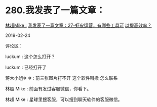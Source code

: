 # 280.我发表了一篇文章：

[林超](https://articles.zsxq.com/id_d5pp4s7w35vp.html)[Mike :](https://articles.zsxq.com/id_d5pp4s7w35vp.html) [我发表了一篇文章：](https://articles.zsxq.com/id_d5pp4s7w35vp.html)[27-](https://articles.zsxq.com/id_d5pp4s7w35vp.html)[虾皮运营，有哪些工具可](https://articles.zsxq.com/id_d5pp4s7w35vp.html) [](https://articles.zsxq.com/id_d5pp4s7w35vp.html) [以提高效率？](https://articles.zsxq.com/id_d5pp4s7w35vp.html)

2019-02-24

评论区：

luckum : 这个怎么打开？

luckum : 已经打开了

蒋大小姐❄ ❄ : 前三张图片打不开 这个软件叫撒 怎么联系

林超 Mike : 前面有发过客服微信，你看下。

林超 Mike : 星球里搜客服，可以搜到聊天软件的客服微信。